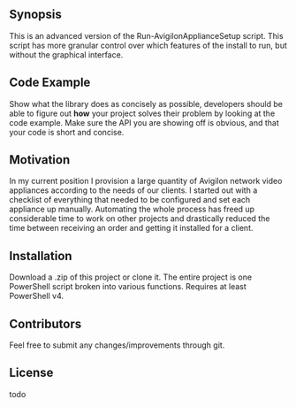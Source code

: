 ## Synopsis

This is an advanced version of the Run-AvigilonApplianceSetup script. This script has more granular control over which features of the install to run, but without the graphical interface.


## Code Example

Show what the library does as concisely as possible, developers should be able to figure out **how** your project solves their problem by looking at the code example. Make sure the API you are showing off is obvious, and that your code is short and concise.

## Motivation

In my current position I provision a large quantity of Avigilon network video appliances according to the needs of our clients. I started out with a checklist of everything that needed to be configured and set each appliance up manually. Automating the whole process has freed up considerable time to work on other projects and drastically reduced the time between receiving an order and getting it installed for a client.

## Installation

Download a .zip of this project or clone it. The entire project is one PowerShell script broken into various functions. Requires at least PowerShell v4.

## Contributors

Feel free to submit any changes/improvements through git.

## License

todo


